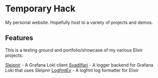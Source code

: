 # Temporary Hack

My personal website. Hopefully host to a variety of projects and demos.

## Features

This is a testing ground and portfolio/showcase of my various Elixir projects:

[Sleipnir](https://github.com/akasprzok/sleipnir) - A Grafana Loki client
[Svadilfari](https://github.com/akasprzok/svadilfari) - A logger backend for Grafana Loki that uses Sleipnir
[LogfmtEx](https://github.com/akasprzok/logfmt_ex) - A logfmt log formatter for Elixir
